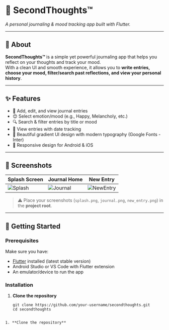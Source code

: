 # 🌸 SecondThoughts™

_A personal journaling & mood tracking app built with Flutter._

---

## 📖 About

**SecondThoughts™** is a simple yet powerful journaling app that helps you reflect on your thoughts and track your mood.  
With a clean UI and smooth experience, it allows you to **write entries, choose your mood, filter/search past reflections, and view your personal history**.

---

## ✨ Features

- 📝 Add, edit, and view journal entries  
- 😊 Select emotion/mood (e.g., Happy, Melancholy, etc.)  
- 🔍 Search & filter entries by title or mood  
- 📅 View entries with date tracking  
- 🎨 Beautiful gradient UI design with modern typography (Google Fonts - Inter)  
- 📱 Responsive design for Android & iOS  

---

## 📸 Screenshots

| Splash Screen | Journal Home | New Entry |
|---------------|--------------|-----------|
| ![Splash](./splash.png) | ![Journal](./journal.png) | ![NewEntry](./new_entry.png) |

> ⚠️ Place your screenshots (`splash.png`, `journal.png`, `new_entry.png`) in the **project root**.

---

## 🚀 Getting Started

### Prerequisites
Make sure you have:
- [Flutter](https://docs.flutter.dev/get-started/install) installed (latest stable version)
- Android Studio or VS Code with Flutter extension
- An emulator/device to run the app

### Installation

1. **Clone the repository**
   ```
   git clone https://github.com/your-username/secondthoughts.git
   cd secondthoughts
```

1. **Clone the repository**